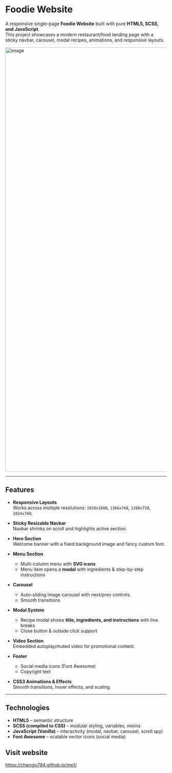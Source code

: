 # Foodie Website

A responsive single-page **Foodie Website** built with pure **HTML5, SCSS, and JavaScript**.  
This project showcases a modern restaurant/food landing page with a sticky navbar, carousel, modal recipes, animations, and responsive layouts.

<img width="2507" height="1324" alt="image" src="https://github.com/user-attachments/assets/fb7de267-8cc1-4cc9-81db-b50e0407c880" />

---

## Features

- **Responsive Layouts**  
  Works across multiple resolutions: `1920x1080`, `1366x768`, `1280x720`, `1024x768`.

- **Sticky Resizable Navbar**  
  Navbar shrinks on scroll and highlights active section.

- **Hero Section**  
  Welcome banner with a fixed background image and fancy custom font.

- **Menu Section**  
  - Multi-column menu with **SVG icons**  
  - Menu item opens a **modal** with ingredients & step-by-step instructions  

- **Carousel**  
  - Auto-sliding image carousel with next/prev controls  
  - Smooth transitions  

- **Modal System**  
  - Recipe modal shows **title, ingredients, and instructions** with line breaks  
  - Close button & outside click support  

- **Video Section**  
  Embedded autoplay/muted video for promotional content.

- **Footer**  
  - Social media icons (Font Awesome)  
  - Copyright text  

- **CSS3 Animations & Effects**  
  Smooth transitions, hover effects, and scaling.

---

##  Technologies

- **HTML5** – semantic structure  
- **SCSS (compiled to CSS)** – modular styling, variables, mixins  
- **JavaScript (Vanilla)** – interactivity (modal, navbar, carousel, scroll spy)  
- **Font Awesome** – scalable vector icons (social media)

## Visit website
https://changju784.github.io/mp1/

